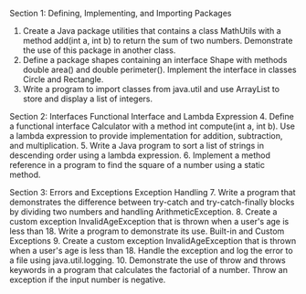 Section 1: Defining, Implementing, and Importing Packages
1.	Create a Java package utilities that contains a class MathUtils with a method add(int a, int b) to return the sum of two numbers. Demonstrate the use of this package in another class.
2.	Define a package shapes containing an interface Shape with methods double area() and double perimeter(). Implement the interface in classes Circle and Rectangle.
3.	Write a program to import classes from java.util and use ArrayList to store and display a list of integers.


Section 2: Interfaces
Functional Interface and Lambda Expression
4.	Define a functional interface Calculator with a method int compute(int a, int b). Use a lambda expression to provide implementation for addition, subtraction, and multiplication.
5.	Write a Java program to sort a list of strings in descending order using a lambda expression.
6.	Implement a method reference in a program to find the square of a number using a static method.


Section 3: Errors and Exceptions
Exception Handling
7.	Write a program that demonstrates the difference between try-catch and try-catch-finally blocks by dividing two numbers and handling ArithmeticException.
8.	Create a custom exception InvalidAgeException that is thrown when a user's age is less than 18. Write a program to demonstrate its use.
Built-in and Custom Exceptions
9.	Create a custom exception InvalidAgeException that is thrown when a user's age is less than 18. Handle the exception and log the error to a file using java.util.logging.
10.	Demonstrate the use of throw and throws keywords in a program that calculates the factorial of a number. Throw an exception if the input number is negative.